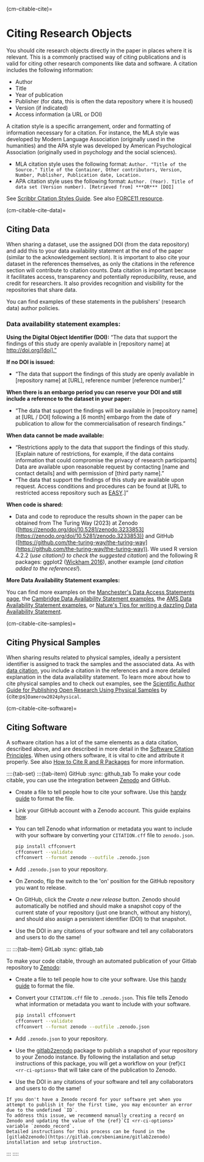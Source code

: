 (cm-citable-cite)=
# Citing Research Objects

You should cite research objects directly in the paper in places where it is relevant.
This is a commonly practised way of citing publications and is valid for citing other research components like data and software.
A citation includes the following information:
- Author
- Title
- Year of publication
- Publisher (for data, this is often the data repository where it is housed)
- Version (if indicated)
- Access information (a URL or DOI)

A citation style is a specific arrangement, order and formatting of information necessary for a citation.
For instance, the MLA style was developed by Modern Language Association (originally used in the humanities) and the APA style was developed by American Psychological Association (originally used in psychology and the social sciences).
- MLA citation style uses the following format:
`Author. "Title of the Source." Title of the Container, Other contributors, Version, Number, Publisher, Publication date, Location.`
- APA citation style uses the following format:
`Author. (Year). Title of data set (Version number). [Retrieved from] ***OR*** [DOI]`

See [Scribbr Citation Styles Guide](https://www.scribbr.com/citing-sources/citation-styles/).
See also [FORCE11 resource](https://www.force11.org/node/4771).

(cm-citable-cite-data)=
## Citing Data
When sharing a dataset, use the assigned DOI (from the data repository) and add this to your data availability statement at the end of the paper (similar to the acknowledgement section). 
It is important to also cite your dataset in the references themselves, as only the citations in the reference section will contribute to citation counts.
Data citation is important because it facilitates access, transparency and potentially reproducibility, reuse, and credit for researchers. 
It also provides recognition and visibility for the repositories that share data.

You can find examples of these statements in the publishers' (research data) author policies.

### Data availability statement examples:

**Using the Digital Object Identifier (DOI):**
“The data that support the findings of this study are openly available in [repository name] at http://doi.org/[doi].”

**If no DOI is issued:**
- “The data that support the findings of this study are openly available in [repository name] at [URL], reference number [reference number].”

**When there is an embargo period you can reserve your DOI and still include a reference to the dataset in your paper:**
- “The data that support the findings will be available in [repository name] at [URL / DOI] following a [6 month] embargo from the date of publication to allow for the commercialisation of research findings.”

**When data cannot be made available:**
- “Restrictions apply to the data that support the findings of this study.
[Explain nature of restrictions, for example, if the data contains information that could compromise the privacy of research participants] Data are available upon reasonable request by contacting [name and contact details] and with permission of [third party name].”
-  “The data that support the findings of this study are available upon request.
Access conditions and procedures can be found at [URL to restricted access repository such as [EASY](https://easy.dans.knaw.nl/ui/home).]”

**When code is shared:**
- Data and code to reproduce the results shown in the paper can be obtained from The Turing Way (2023) at Zenodo ([https://zenodo.org/doi/10.5281/zenodo.3233853](https://zenodo.org/doi/10.5281/zenodo.3233853)) and GitHub ([https://github.com/the-turing-way/the-turing-way](https://github.com/the-turing-way/the-turing-way)). We used R version 4.2.2 (*use citation() to check the suggested citation*) and the following R packages: ggplot2 ([Wickham 2016](https://cran.r-project.org/web/packages/ggplot2/citation.html)), another example (*and citation added to the references!*). 

**More Data Availability Statement examples:**

You can find more examples on the [Manchester's Data Access Statements page](https://www.library.manchester.ac.uk/using-the-library/staff/research/research-data-management/sharing/data-access-statements/), the [Cambridge Data Availability Statement examples](https://www.cambridge.org/core/services/authors/open-data/data-availability-statements), the [AMS Data Availability Statement examples](https://www.ametsoc.org/index.cfm/ams/publications/author-information/formatting-and-manuscript-components/data-availability-statement-examples/), or [Nature's Tips for writing a dazzling Data Availability Statement](https://researchdata.springernature.com/posts/tips-for-writing-a-dazzling-das-data-availability-statement).

(cm-citable-cite-samples)=
## Citing Physical Samples

When sharing results related to physical samples, ideally a persistent identifier is assigned to track the samples and the associated data. 
As with [data citation](cm-citable-cite-data), you include a citation in the references and a more detailed explanation in the data availability statement. 
To learn more about how to cite physical samples and to check out examples, see the [Scientific Author Guide for Publishing Open Research Using Physical Samples](https://doi.org/10.6084/m9.figshare.24669057.v1) by {cite:ps}`Damerow2024physical`.

(cm-citable-cite-software)=
## Citing Software

A software citation has a lot of the same elements as a data citation, described above, and are described in more detail in the [Software Citation Principles](https://www.force11.org/software-citation-principles).
When using others software, it is vital to cite and attribute it properly.
See also [How to Cite R and R Packages](https://ropensci.org/blog/2021/11/16/how-to-cite-r-and-r-packages/) for more information.

::::{tab-set}
:::{tab-item} GitHub
:sync: github_tab
To make your code citable, you can use the integration between [Zenodo](https://zenodo.org/) and GitHub.

- Create a file to tell people how to cite your software. Use this [handy guide](https://citation-file-format.github.io/cff-initializer-javascript/) to format the file.
- Link your GitHub account with a Zenodo account. This guide explains [how](https://guides.github.com/activities/citable-code/).
- You can tell Zenodo what information or metadata you want to include with your software by converting your `CITATION.cff` file to `zenodo.json`.

    ```bash
    pip install cffconvert
    cffconvert --validate
    cffconvert --format zenodo --outfile .zenodo.json
    ```

- Add `.zenodo.json` to your repository.
- On Zenodo, flip the switch to the 'on' position for the GitHub repository you want to release.
- On GitHub, click the *Create a new release* button.
Zenodo should automatically be notified and should make a snapshot copy of the current state of your repository (just one branch, without any history), and should also assign a persistent identifier (DOI) to that snapshot.
- Use the DOI in any citations of your software and tell any collaborators and users to do the same!

:::
:::{tab-item} GitLab
:sync: gitlab_tab



To make your code citable, through an automated publication of your Gitlab repository to [Zenodo](https://zenodo.org/):

- Create a file to tell people how to cite your software. Use this [handy guide](https://citation-file-format.github.io/cff-initializer-javascript/) to format the file.
- Convert your `CITATION.cff` file to `.zenodo.json`.
This file tells Zenodo what information or metadata you want to include with your software.

    ```bash
    pip install cffconvert
    cffconvert --validate
    cffconvert --format zenodo --outfile .zenodo.json 
    ```

- Add `.zenodo.json` to your repository.
- Use the [gitlab2zenodo](https://gitlab.com/sbeniamine/gitlab2zenodo) package to publish a snapshot of your repository to your Zenodo instance.
By following the installation and setup instructions of this package, you will get a workflow on your {ref}`CI <rr-ci-options>` that will take care of the publication to Zenodo.
- Use the DOI in any citations of your software and tell any collaborators and users to do the same!

```{note}
If you don't have a Zenodo record for your software yet when you attempt to publish it for the first time, you may encounter an error due to the undefined `ID`. 
To address this issue, we recommend manually creating a record on Zenodo and updating the value of the {ref}`CI <rr-ci-options>` variable `zenodo_record`. 
Detailed instructions for this process can be found in the [gitlab2zenodo](https://gitlab.com/sbeniamine/gitlab2zenodo) installation and setup instruction.
```

:::
::::
